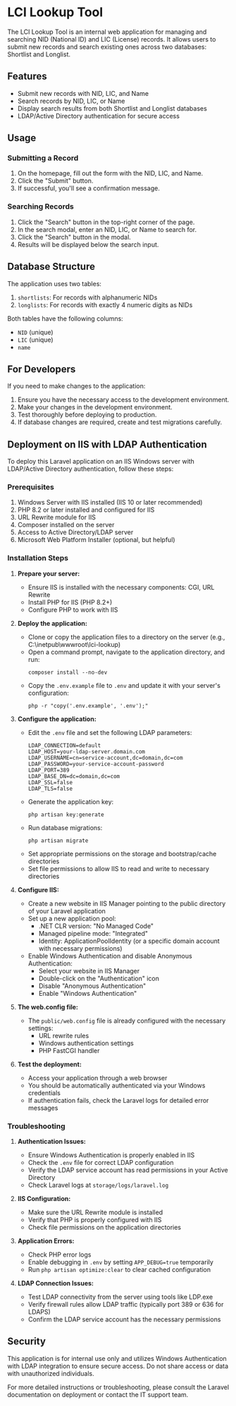 # LCI Lookup Tool

The LCI Lookup Tool is an internal web application for managing and searching NID (National ID) and LIC (License) records. It allows users to submit new records and search existing ones across two databases: Shortlist and Longlist.

## Features

- Submit new records with NID, LIC, and Name
- Search records by NID, LIC, or Name
- Display search results from both Shortlist and Longlist databases
- LDAP/Active Directory authentication for secure access

## Usage

### Submitting a Record

1. On the homepage, fill out the form with the NID, LIC, and Name.
2. Click the "Submit" button.
3. If successful, you'll see a confirmation message.

### Searching Records

1. Click the "Search" button in the top-right corner of the page.
2. In the search modal, enter an NID, LIC, or Name to search for.
3. Click the "Search" button in the modal.
4. Results will be displayed below the search input.

## Database Structure

The application uses two tables:

1. `shortlists`: For records with alphanumeric NIDs
2. `longlists`: For records with exactly 4 numeric digits as NIDs

Both tables have the following columns:

- `NID` (unique)
- `LIC` (unique)
- `name`

## For Developers

If you need to make changes to the application:

1. Ensure you have the necessary access to the development environment.
2. Make your changes in the development environment.
3. Test thoroughly before deploying to production.
4. If database changes are required, create and test migrations carefully.

## Deployment on IIS with LDAP Authentication

To deploy this Laravel application on an IIS Windows server with LDAP/Active Directory authentication, follow these steps:

### Prerequisites

1. Windows Server with IIS installed (IIS 10 or later recommended)
2. PHP 8.2 or later installed and configured for IIS
3. URL Rewrite module for IIS
4. Composer installed on the server
5. Access to Active Directory/LDAP server
6. Microsoft Web Platform Installer (optional, but helpful)

### Installation Steps

1. **Prepare your server:**
   - Ensure IIS is installed with the necessary components: CGI, URL Rewrite
   - Install PHP for IIS (PHP 8.2+)
   - Configure PHP to work with IIS

2. **Deploy the application:**
   - Clone or copy the application files to a directory on the server (e.g., C:\inetpub\wwwroot\lci-lookup)
   - Open a command prompt, navigate to the application directory, and run:
     ```
     composer install --no-dev
     ```
   - Copy the `.env.example` file to `.env` and update it with your server's configuration:
     ```
     php -r "copy('.env.example', '.env');"
     ```

3. **Configure the application:**
   - Edit the `.env` file and set the following LDAP parameters:
     ```
     LDAP_CONNECTION=default
     LDAP_HOST=your-ldap-server.domain.com
     LDAP_USERNAME=cn=service-account,dc=domain,dc=com
     LDAP_PASSWORD=your-service-account-password
     LDAP_PORT=389
     LDAP_BASE_DN=dc=domain,dc=com
     LDAP_SSL=false
     LDAP_TLS=false
     ```
   - Generate the application key:
     ```
     php artisan key:generate
     ```
   - Run database migrations:
     ```
     php artisan migrate
     ```
   - Set appropriate permissions on the storage and bootstrap/cache directories
   - Set file permissions to allow IIS to read and write to necessary directories

4. **Configure IIS:**
   - Create a new website in IIS Manager pointing to the public directory of your Laravel application
   - Set up a new application pool:
     - .NET CLR version: "No Managed Code"
     - Managed pipeline mode: "Integrated"
     - Identity: ApplicationPoolIdentity (or a specific domain account with necessary permissions)
   - Enable Windows Authentication and disable Anonymous Authentication:
     - Select your website in IIS Manager
     - Double-click on the "Authentication" icon
     - Disable "Anonymous Authentication"
     - Enable "Windows Authentication"

5. **The web.config file:**
   - The `public/web.config` file is already configured with the necessary settings:
     - URL rewrite rules
     - Windows authentication settings
     - PHP FastCGI handler

6. **Test the deployment:**
   - Access your application through a web browser
   - You should be automatically authenticated via your Windows credentials
   - If authentication fails, check the Laravel logs for detailed error messages

### Troubleshooting

1. **Authentication Issues:**
   - Ensure Windows Authentication is properly enabled in IIS
   - Check the `.env` file for correct LDAP configuration
   - Verify the LDAP service account has read permissions in your Active Directory
   - Check Laravel logs at `storage/logs/laravel.log`

2. **IIS Configuration:**
   - Make sure the URL Rewrite module is installed
   - Verify that PHP is properly configured with IIS
   - Check file permissions on the application directories

3. **Application Errors:**
   - Check PHP error logs
   - Enable debugging in `.env` by setting `APP_DEBUG=true` temporarily
   - Run `php artisan optimize:clear` to clear cached configuration

4. **LDAP Connection Issues:**
   - Test LDAP connectivity from the server using tools like LDP.exe
   - Verify firewall rules allow LDAP traffic (typically port 389 or 636 for LDAPS)
   - Confirm the LDAP service account has the necessary permissions

## Security

This application is for internal use only and utilizes Windows Authentication with LDAP integration to ensure secure access. Do not share access or data with unauthorized individuals.

For more detailed instructions or troubleshooting, please consult the Laravel documentation on deployment or contact the IT support team.
